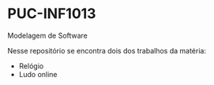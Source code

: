 # PUC-INF1013
Modelagem de Software

Nesse repositório se encontra dois dos trabalhos da matéria:
* Relógio
* Ludo online
